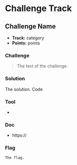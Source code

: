 # Challenge Track

## Challenge Name

* **Track:** category
* **Points:** points

### Challenge

> The text of 
> the challenge.

### Solution

The solution.
    Code

### Tool

* 

### Doc

* https://

### Flag

```
The flag.
```
